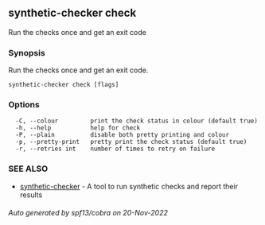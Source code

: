 ## synthetic-checker check

Run the checks once and get an exit code

### Synopsis

Run the checks once and get an exit code.

```
synthetic-checker check [flags]
```

### Options

```
  -C, --colour         print the check status in colour (default true)
  -h, --help           help for check
  -P, --plain          disable both pretty printing and colour
  -p, --pretty-print   pretty print the check status (default true)
  -r, --retries int    number of times to retry on failure
```

### SEE ALSO

* [synthetic-checker](synthetic-checker.md)	 - A tool to run synthetic checks and report their results

###### Auto generated by spf13/cobra on 20-Nov-2022
